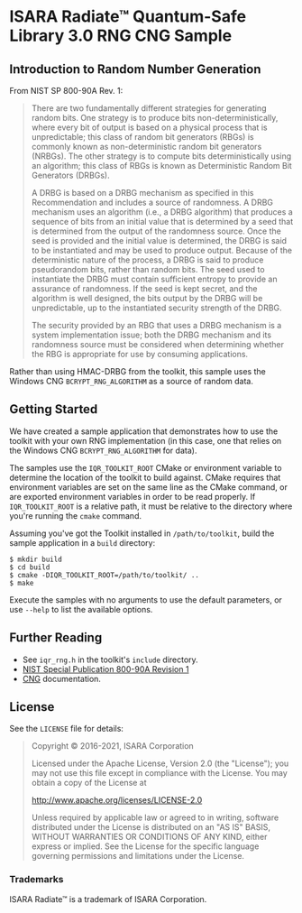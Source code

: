 # ISARA Radiate™ Quantum-Safe Library 3.0 RNG CNG Sample

## Introduction to Random Number Generation

From NIST SP 800-90A Rev. 1:

> There are two fundamentally different strategies for generating random bits.
> One strategy is to produce bits non-deterministically, where every bit of
> output is based on a physical process that is unpredictable; this class of
> random bit generators (RBGs) is commonly known as non-deterministic random bit
> generators (NRBGs). The other strategy is to compute bits deterministically
> using an algorithm; this class of RBGs is known as Deterministic Random Bit
> Generators (DRBGs).
> 
> A DRBG is based on a DRBG mechanism as specified in this Recommendation and
> includes a source of randomness. A DRBG mechanism uses an algorithm (i.e., a
> DRBG algorithm) that produces a sequence of bits from an initial value that is
> determined by a seed that is determined from the output of the randomness
> source. Once the seed is provided and the initial value is determined, the DRBG
> is said to be instantiated and may be used to produce output. Because of the
> deterministic nature of the process, a DRBG is said to produce pseudorandom
> bits, rather than random bits. The seed used to instantiate the DRBG must
> contain sufficient entropy to provide an assurance of randomness. If the seed
> is kept secret, and the algorithm is well designed, the bits output by the DRBG
> will be unpredictable, up to the instantiated security strength of the DRBG.
> 
> The security provided by an RBG that uses a DRBG mechanism is a system
> implementation issue; both the DRBG mechanism and its randomness source must be
> considered when determining whether the RBG is appropriate for use by consuming
> applications.

Rather than using HMAC-DRBG from the toolkit, this sample uses the Windows
CNG `BCRYPT_RNG_ALGORITHM` as a source of random data.

## Getting Started

We have created a sample application that demonstrates how to use the
toolkit with your own RNG implementation (in this case, one that relies on
the Windows CNG `BCRYPT_RNG_ALGORITHM` for data).

The samples use the `IQR_TOOLKIT_ROOT` CMake or environment variable to
determine the location of the toolkit to build against. CMake requires that
environment variables are set on the same line as the CMake command, or are
exported environment variables in order to be read properly. If
`IQR_TOOLKIT_ROOT` is a relative path, it must be relative to the directory
where you're running the `cmake` command.

Assuming you've got the Toolkit installed in `/path/to/toolkit`, build the
sample application in a `build` directory:

```
$ mkdir build
$ cd build
$ cmake -DIQR_TOOLKIT_ROOT=/path/to/toolkit/ ..
$ make
```

Execute the samples with no arguments to use the default parameters, or use
`--help` to list the available options.

## Further Reading

* See `iqr_rng.h` in the toolkit's `include` directory.
* [NIST Special Publication 800-90A Revision 1](http://dx.doi.org/10.6028/NIST.SP.800-90Ar1)
* [CNG](https://msdn.microsoft.com/en-us/library/windows/desktop/aa376210%28v=vs.85%29.aspx)
  documentation.

## License

See the `LICENSE` file for details:

> Copyright © 2016-2021, ISARA Corporation
> 
> Licensed under the Apache License, Version 2.0 (the "License");
> you may not use this file except in compliance with the License.
> You may obtain a copy of the License at
> 
> http://www.apache.org/licenses/LICENSE-2.0
> 
> Unless required by applicable law or agreed to in writing, software
> distributed under the License is distributed on an "AS IS" BASIS,
> WITHOUT WARRANTIES OR CONDITIONS OF ANY KIND, either express or implied.
> See the License for the specific language governing permissions and
> limitations under the License.

### Trademarks

ISARA Radiate™ is a trademark of ISARA Corporation.
